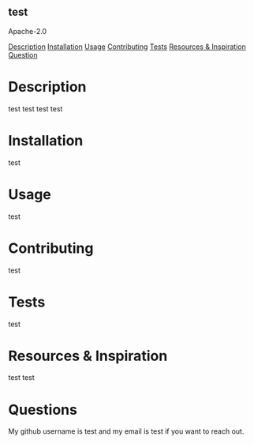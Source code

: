 
## test
Apache-2.0

[Description](#description)
[Installation](#installation)
[Usage](#usage)
[Contributing](#contribution)
[Tests](#tests)
[Resources & Inspiration](#resources-inspiration)
[Question](#questions)

# Description 
test
test
test
test

# Installation
test

# Usage
test

# Contributing
test

# Tests
test

# Resources & Inspiration
test
test

# Questions
My github username is test and my email is test if you want to reach out.
